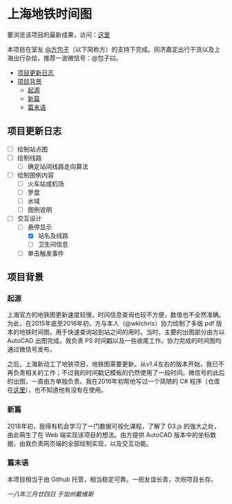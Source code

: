 # 上海地铁时间图

要浏览该项目的最新成果，访问：[这里](https://wklchris.github.io/Visual-Projects/SHMetro/SHMetro.html)

本项目在室友 [@方包子](https://github.com/fangyixin)（以下简称方）的支持下完成。同济嘉定出行干货以及上海出行杂烩，推荐一波微信号：@包子曰。

- [项目更新日志](#项目更新日志)
- [项目背景](#项目背景)
  - [起源](#起源)
  - [新篇](#新篇)
  - [篇末语](#篇末语)

## 项目更新日志

- [ ] 绘制站点图
- [ ] 绘制线路
  - [ ] 确定站间线路走向算法
- [ ] 绘制图例内容
  - [ ] 火车站或机场
  - [ ] 罗盘
  - [ ] 水域
  - [ ] 图例说明
- [ ] 交互设计
  - [ ] 悬停显示
    - [x] 站名及线路
    - [ ] 卫生间信息
  - [ ] 单击触发事件

## 项目背景

### 起源

上海官方的地铁图更新速度较慢，时间信息查询也较不方便，数值也不全然准确。为此，在2015年底至2016年初，方与本人（@wklchris）协力绘制了多版 pdf 版本的地铁时间图，用于快速查询站到站之间的用时。当时，主要的出图部分由方以 AutoCAD 出图完成，我负责 PS 时间戳以及一些收尾工作。协力完成的时间图均通过微信号发布。

之后，上海新动工了地铁项目，地铁图需要更新。从v1.4左右的版本开始，我已不再负责相关的工作；不过我的时间戳记模板的仍然使用了一段时间。微信号的此后的出图，一直由方单独负责。我在2016年初帮他写过一个简陋的 C\# 程序（仓库在[这里](https://github.com/wklchris/RouteMapDrawing)），也不知道他有没有在使用。 

### 新篇

2018年初，我得有机会学习了一门数据可视化课程，了解了 D3.js 的强大之处，由此萌生了在 Web 端实现该项目的想法。由方提供 AutoCAD 版本中的坐标数据，由我负责网页端的全部绘制实现，以及交互功能。

### 篇末语

本项目相当于由 Github 托管，相当稳定可靠。一祝友谊长青，次祝项目长存。


*一八年三月廿四日 于加州戴维斯*
